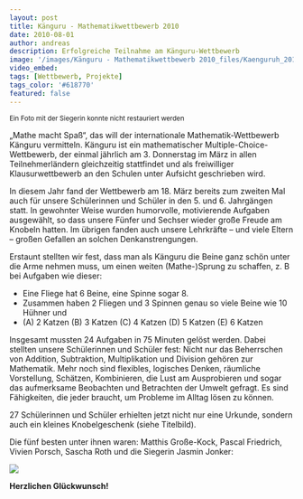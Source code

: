 ```yaml
---
layout: post
title: Känguru - Mathematikwettbewerb 2010
date: 2010-08-01
author: andreas
description: Erfolgreiche Teilnahme am Känguru-Wettbewerb
image: '/images/Känguru - Mathematikwettbewerb 2010_files/Kaenguruh_2010_1.jpg' # Add image post (optional)
video_embed:
tags: [Wettbewerb, Projekte]
tags_color: '#618770'
featured: false
---
```

<small> Ein Foto mit der Siegerin konnte nicht restauriert werden</small>

„Mathe macht Spaß“, das will der internationale Mathematik-Wettbewerb Känguru vermitteln. Känguru ist ein mathematischer Multiple-Choice-Wettbewerb, der einmal jährlich am 3. Donnerstag im März in allen Teilnehmerländern gleichzeitig stattfindet und als freiwilliger Klausurwettbewerb an den Schulen unter Aufsicht geschrieben wird. 

In diesem Jahr fand der Wettbewerb am 18. März bereits zum zweiten Mal auch für unsere Schülerinnen und Schüler in den 5. und 6. Jahrgängen statt.
In gewohnter Weise wurden humorvolle, motivierende Aufgaben ausgewählt, so dass unsere Fünfer und Sechser wieder große Freude am Knobeln hatten. Im übrigen fanden auch unsere Lehrkräfte – und viele Eltern – großen Gefallen an solchen Denkanstrengungen. 

Erstaunt stellten wir fest, dass man als Känguru die Beine ganz schön unter die Arme nehmen muss, um einen weiten (Mathe-)Sprung zu schaffen, z. B bei Aufgaben wie dieser:
- Eine Fliege hat 6 Beine, eine Spinne sogar 8. 
- Zusammen haben 2 Fliegen und 3 Spinnen genau so viele Beine wie 10 Hühner und
- (A) 2 Katzen (B) 3 Katzen (C) 4 Katzen (D) 5 Katzen (E) 6 Katzen

Insgesamt mussten 24 Aufgaben in 75 Minuten gelöst werden. Dabei stellten unsere Schülerinnen und Schüler fest: Nicht nur das Beherrschen von Addition, Subtraktion, Multiplikation und Division gehören zur Mathematik. Mehr noch sind flexibles, logisches Denken, räumliche Vorstellung, Schätzen, Kombinieren, die Lust am Ausprobieren und sogar das aufmerksame Beobachten und Betrachten der Umwelt gefragt. Es sind Fähigkeiten, die jeder braucht, um Probleme im Alltag lösen zu können.

27 Schülerinnen und Schüler erhielten jetzt nicht nur eine Urkunde, sondern auch ein kleines Knobelgeschenk (siehe Titelbild).

Die fünf besten unter ihnen waren: Matthis Große-Kock, Pascal Friedrich, Vivien Porsch, Sascha Roth und die Siegerin Jasmin Jonker:

<img src="{{site.baseurl}}/images/Känguru - Mathematikwettbewerb 2010_files/Kaenguruh_2010_2.jpg">

**Herzlichen Glückwunsch!**